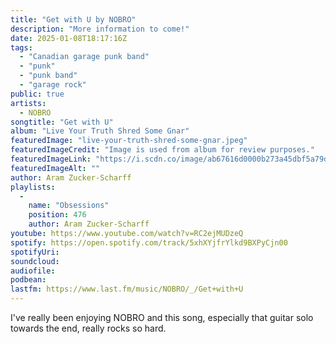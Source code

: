 ```yaml
---
title: "Get with U by NOBRO"
description: "More information to come!"
date: 2025-01-08T18:17:16Z
tags:
  - "Canadian garage punk band"
  - "punk"
  - "punk band"
  - "garage rock"
public: true
artists:
  - NOBRO
songtitle: "Get with U"
album: "Live Your Truth Shred Some Gnar"
featuredImage: "live-your-truth-shred-some-gnar.jpeg"
featuredImageCredit: "Image is used from album for review purposes."
featuredImageLink: "https://i.scdn.co/image/ab67616d0000b273a45dbf5a79db48741deff759"
featuredImageAlt: ""
author: Aram Zucker-Scharff
playlists:
  -
    name: "Obsessions"
    position: 476
    author: Aram Zucker-Scharff
youtube: https://www.youtube.com/watch?v=RC2ejMUDzeQ
spotify: https://open.spotify.com/track/5xhXYjfrYlkd9BXPyCjn00
spotifyUri: 
soundcloud:
audiofile:
podbean:
lastfm: https://www.last.fm/music/NOBRO/_/Get+with+U
---
```


I've really been enjoying NOBRO and this song, especially that guitar solo towards the end, really rocks so hard. 
		
